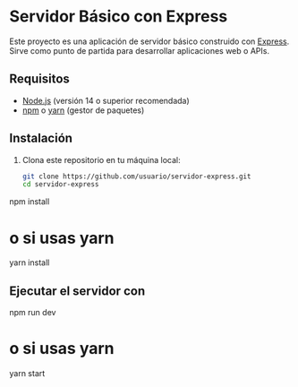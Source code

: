 # Servidor Básico con Express

Este proyecto es una aplicación de servidor básico construido con [Express](https://expressjs.com/). Sirve como punto de partida para desarrollar aplicaciones web o APIs.

## Requisitos

- [Node.js](https://nodejs.org/) (versión 14 o superior recomendada)
- [npm](https://www.npmjs.com/) o [yarn](https://yarnpkg.com/) (gestor de paquetes)

## Instalación

1. Clona este repositorio en tu máquina local:

   ```bash
   git clone https://github.com/usuario/servidor-express.git
   cd servidor-express

npm install
# o si usas yarn
yarn install

## Ejecutar el servidor con 
npm run dev
# o si usas yarn
yarn start

